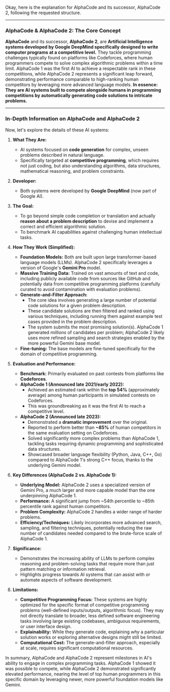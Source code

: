 Okay, here is the explanation for AlphaCode and its successor, AlphaCode 2, following the requested structure.

---

### AlphaCode & AlphaCode 2: The Core Concept

**AlphaCode** and its successor, **AlphaCode 2**, are **Artificial Intelligence systems developed by Google DeepMind specifically designed to write computer programs at a competitive level.** They tackle programming challenges typically found on platforms like Codeforces, where human programmers compete to solve complex algorithmic problems within a time limit. AlphaCode 1 was the first AI to achieve a respectable rank in these competitions, while AlphaCode 2 represents a significant leap forward, demonstrating performance comparable to high-ranking human competitors by leveraging more advanced language models. **In essence: They are AI systems built to compete alongside humans in programming competitions by automatically generating code solutions to intricate problems.**

---

### In-Depth Information on AlphaCode and AlphaCode 2

Now, let's explore the details of these AI systems:

1.  **What They Are:**
    *   AI systems focused on **code generation** for complex, unseen problems described in natural language.
    *   Specifically targeted at **competitive programming**, which requires not just coding, but also understanding algorithms, data structures, mathematical reasoning, and problem constraints.

2.  **Developer:**
    *   Both systems were developed by **Google DeepMind** (now part of Google AI).

3.  **The Goal:**
    *   To go beyond simple code completion or translation and actually **reason about a problem description** to devise and implement a correct and efficient algorithmic solution.
    *   To benchmark AI capabilities against challenging human intellectual tasks.

4.  **How They Work (Simplified):**
    *   **Foundation Models:** Both are built upon large transformer-based language models (LLMs). AlphaCode 2 specifically leverages a version of Google's **Gemini Pro** model.
    *   **Massive Training Data:** Trained on vast amounts of text and code, including publicly available code from sources like GitHub and potentially data from competitive programming platforms (carefully curated to avoid contamination with evaluation problems).
    *   **Generate-and-Filter Approach:**
        *   The core idea involves generating a large number of potential code solutions for a given problem description.
        *   These candidate solutions are then filtered and ranked using various techniques, including running them against example test cases provided in the problem description.
        *   The system submits the most promising solution(s). AlphaCode 1 generated *millions* of candidates per problem; AlphaCode 2 likely uses more refined sampling and search strategies enabled by the more powerful Gemini base model.
    *   **Fine-tuning:** The base models are fine-tuned specifically for the domain of competitive programming.

5.  **Evaluation and Performance:**
    *   **Benchmark:** Primarily evaluated on past contests from platforms like **Codeforces**.
    *   **AlphaCode 1 (Announced late 2021/early 2022):**
        *   Achieved an estimated rank within the **top 54%** (approximately average) among human participants in simulated contests on Codeforces.
        *   This was groundbreaking as it was the first AI to reach a competitive level.
    *   **AlphaCode 2 (Announced late 2023):**
        *   Demonstrated a **dramatic improvement** over the original.
        *   Reported to perform better than **~85%** of human competitors in the same evaluation setting on Codeforces.
        *   Solved significantly more complex problems than AlphaCode 1, tackling tasks requiring dynamic programming and sophisticated data structures.
        *   Showcased broader language flexibility (Python, Java, C++, Go) compared to AlphaCode 1's strong C++ focus, thanks to the underlying Gemini model.

6.  **Key Differences (AlphaCode 2 vs. AlphaCode 1):**
    *   **Underlying Model:** AlphaCode 2 uses a specialized version of Gemini Pro, a much larger and more capable model than the one underpinning AlphaCode 1.
    *   **Performance:** A significant jump from ~54th percentile to ~85th percentile rank against human competitors.
    *   **Problem Complexity:** AlphaCode 2 handles a wider range of harder problems.
    *   **Efficiency/Techniques:** Likely incorporates more advanced search, sampling, and filtering techniques, potentially reducing the raw number of candidates needed compared to the brute-force scale of AlphaCode 1.

7.  **Significance:**
    *   Demonstrates the increasing ability of LLMs to perform complex reasoning and problem-solving tasks that require more than just pattern matching or information retrieval.
    *   Highlights progress towards AI systems that can assist with or automate aspects of software development.

8.  **Limitations:**
    *   **Competitive Programming Focus:** These systems are highly optimized for the specific format of competitive programming problems (well-defined inputs/outputs, algorithmic focus). They may not directly translate to broader, less defined software engineering tasks involving large existing codebases, ambiguous requirements, or user interface design.
    *   **Explainability:** While they generate code, explaining *why* a particular solution works or exploring alternative designs might still be limited.
    *   **Computational Cost:** The generate-and-filter approach, especially at scale, requires significant computational resources.

In summary, AlphaCode and AlphaCode 2 represent milestones in AI's ability to engage in complex programming tasks. AlphaCode 1 showed it was possible to compete, while AlphaCode 2 demonstrated significantly elevated performance, nearing the level of top human programmers in this specific domain by leveraging newer, more powerful foundation models like Gemini.